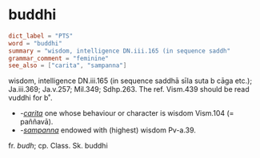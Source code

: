 # buddhi

``` toml
dict_label = "PTS"
word = "buddhi"
summary = "wisdom, intelligence DN.iii.165 (in sequence saddh"
grammar_comment = "feminine"
see_also = ["carita", "sampanna"]
```

wisdom, intelligence DN.iii.165 (in sequence saddhā sīla suta b cāga etc.); Ja.iii.369; Ja.v.257; Mil.349; Sdhp.263. The ref. Vism.439 should be read vuddhi for b˚.

* *\-[carita](carita.md)* one whose behaviour or character is wisdom Vism.104 (= paññavā).
* *\-[sampanna](sampanna.md)* endowed with (highest) wisdom Pv\-a.39.

fr. *budh*; cp. Class. Sk. buddhi

